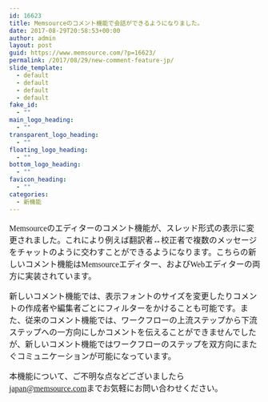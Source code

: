 ```yaml
---
id: 16623
title: Memsourceのコメント機能で会話ができるようになりました。
date: 2017-08-29T20:58:53+00:00
author: admin
layout: post
guid: https://www.memsource.com/?p=16623/
permalink: /2017/08/29/new-comment-feature-jp/
slide_template:
  - default
  - default
  - default
  - default
fake_id:
  - ""
main_logo_heading:
  - ""
transparent_logo_heading:
  - ""
floating_logo_heading:
  - ""
bottom_logo_heading:
  - ""
favicon_heading:
  - ""
categories:
  - 新機能
---
```

<div style="font-family: 'メイリオ', Meiryo, 'ヒラギノ角ゴ Pro W3'; font-size: medium;">
  <p>
    Memsourceのエディターのコメント機能が、スレッド形式の表示に変更されました。これにより例えば翻訳者↔️校正者で複数のメッセージをチャットのように交わすことができるようになります。こちらの新しいコメント機能はMemsourceエディター、およびWebエディターの両方に実装されています。<br /> <!--more-->
  </p>
  
  <p>
    新しいコメント機能では、表示フォントのサイズを変更したりコメントの作成者や編集者ごとにフィルターをかけることも可能です。また、従来のコメント機能では、ワークフローの上流ステップから下流ステップへの一方向にしかコメントを伝えることができませんでしたが、新しいコメント機能ではワークフローのステップを双方向にまたぐコミュニケーションが可能になっています。
  </p>
  
  <p>
    本機能について、ご不明な点などございましたら<a href="mailto:japan@memsource.com">japan@memsource.com</a>までお気軽にお問い合わせください。
  </p>
  
  <div>
  </div>
</div>